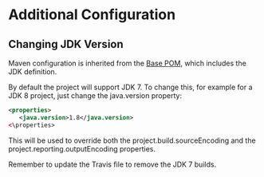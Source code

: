 # Additional Configuration

## Changing JDK Version

Maven configuration is inherited from the [Base POM][base_pom], which includes the JDK definition.

By default the project will support JDK 7. To change this, for example for a JDK 8 project, just change the java.version property:

```xml
<properties>
   <java.version>1.8</java.version>
<\properties>
```

This will be used to override both the project.build.sourceEncoding and the project.reporting.outputEncoding properties.

Remember to update the Travis file to remove the JDK 7 builds.

[base_pom]: https://github.com/Bernardo-MG/base-pom